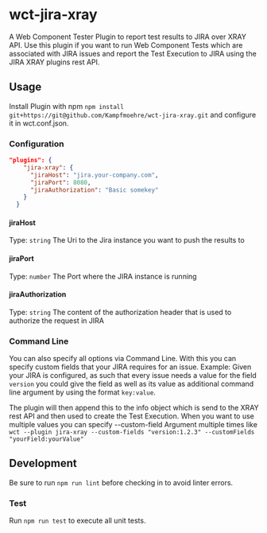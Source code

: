 # wct-jira-xray
A Web Component Tester Plugin to report test results to JIRA over XRAY API.
Use this plugin if you want to run Web Component Tests which are associated with JIRA issues and report the Test Execution to JIRA using the JIRA XRAY plugins rest API.

## Usage
Install Plugin with npm ```npm install git+https://git@github.com/Kampfmoehre/wct-jira-xray.git``` and configure it in wct.conf.json.


### Configuration
```json
"plugins": {
    "jira-xray": {
      "jiraHost": "jira.your-company.com",
      "jiraPort": 8080,
      "jiraAuthorization": "Basic somekey"
    }
  }
```

#### jiraHost
Type: `string`
The Uri to the Jira instance you want to push the results to

#### jiraPort
Type: `number`
The Port where the JIRA instance is running

#### jiraAuthorization
Type: `string`
The content of the authorization header that is used to authorize the request in JIRA

### Command Line
You can also specify all options via Command Line. With this you can specify custom fields that your JIRA requires for an issue. Example:
Given your JIRA is configured, as such that every issue needs a value for the field `version` you could give the field as well as its value as additional command line argument by using the format `key:value`.

The plugin will then append this to the info object which is send to the XRAY rest API and then used to create the Test Execution.
When you want to use multiple values you can specify --custom-field Argument multiple times like
```wct --plugin jira-xray --custom-fields "version:1.2.3" --customFields "yourField:yourValue"```

## Development
Be sure to run ```npm run lint``` before checking in to avoid linter errors.

### Test
Run ```npm run test``` to execute all unit tests.
